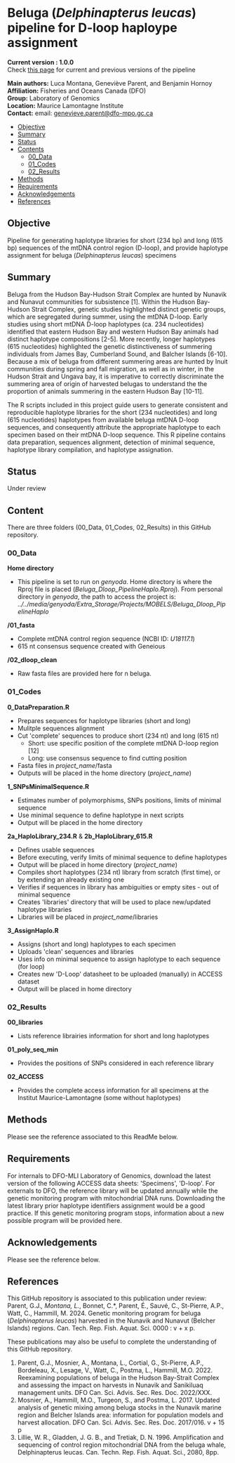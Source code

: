 # Beluga (_Delphinapterus leucas_) pipeline for D-loop haploype assignment

**Current version : 1.0.0**  
Check [this page](https://github.com/GenomicsMLI-DFO/Beluga_Dloop_PipelineHaplo/releases) for current and previous versions of the pipeline

__Main authors:__   Luca Montana, Geneviève Parent, and Benjamin Hornoy   
__Affiliation:__    Fisheries and Oceans Canada (DFO)  
__Group:__          Laboratory of Genomics  
__Location:__       Maurice Lamontagne Institute  
__Contact:__        email: genevieve.parent@dfo-mpo.gc.ca  


- [Objective](#objective)
- [Summary](#summary)
- [Status](#status)
- [Contents](#contents)
  + [00_Data](#00_Data)
  + [01_Codes](#01_Codes)
  + [02_Results](#02_Results)
- [Methods](#methods)
- [Requirements](#requirements)
- [Acknowledgements](#acknowledgements)
- [References](#references)


## Objective
Pipeline for generating haplotype libraries for short (234 bp) and long (615 bp) sequences of the mtDNA control region (D-loop), and provide haplotype assignment for beluga (*Delphinapterus leucas*) specimens


## Summary
Beluga from the Hudson Bay-Hudson Strait Complex are hunted by Nunavik and Nunavut communities for subsistence [1]. Within the Hudson Bay-Hudson Strait Complex, genetic studies highlighted distinct genetic groups, which are segregated during summer, using the mtDNA D-loop. Early studies using short mtDNA D-loop haplotypes (ca. 234 nucleotides) identified that eastern Hudson Bay and western Hudson Bay animals had distinct haplotype compositions [2-5]. More recently, longer haplotypes (615 nucleotides) highlighted the genetic distinctiveness of summering individuals from James Bay, Cumberland Sound, and Balcher Islands [6-10]. Because a mix of beluga from different summering areas are hunted by Inuit communities during spring and fall migration, as well as in winter, in the Hudson Strait and Ungava bay, it is imperative to correctly discriminate the summering area of origin of harvested belugas to understand the the proportion of animals summering in the eastern Hudson Bay [10-11].  
  
The R scripts included in this project guide users to generate consistent and reproducible haplotype libraries for the short (234 nucleotides) and long (615 nucleotides) haplotypes from available beluga mtDNA D-loop sequences, and consequently attribute the appropriate haplotype to each specimen based on their mtDNA D-loop sequence. This R pipeline contains data preparation, sequences alignment, detection of minimal sequence, haplotype library compilation, and haplotype assignation.


## Status
Under review


## Content
There are three folders (00_Data, 01_Codes, 02_Results) in this GitHub repository.

### 00_Data
**Home directory**  
* This pipeline is set to run on *genyoda*. Home directory is where the Rproj file is placed (*Beluga_Dloop_PipelineHaplo.Rproj*). From personal directory in *genyoda*, the path to access the project is: *../../media/genyoda/Extra_Storage/Projects/MOBELS/Beluga_Dloop_PipelineHaplo*
  
**/01_fasta**
* Complete mtDNA control region sequence (NCBI ID: *U18117.1*)  
* 615 nt consensus sequence created with Geneious  
  
**/02_dloop_clean**  
* Raw fasta files are provided here for n beluga.  
  
### 01_Codes
**0_DataPreparation.R**  
* Prepares sequences for haplotype libraries (short and long)  
* Mulitple sequences alignment  
* Cut 'complete' sequences to produce short (234 nt) and long (615 nt)  
    - Short: use specific position of the complete mtDNA D-loop region [12]  
    - Long: use consensus sequence to find cutting position  
* Fasta files in *project_name*/fasta
* Outputs will be placed in the home directory (*project_name*)  
  
**1_SNPsMinimalSequence.R**  
* Estimates number of polymorphisms, SNPs positions, limits of minimal sequence  
* Use minimal sequence to define haplotype in next scripts  
* Output will be placed in the home directory  

**2a_HaploLibrary_234.R** & **2b_HaploLibrary_615.R**
* Defines usable sequences
* Before executing, verify limits of minimal sequence to define haplotypes
* Output will be placed in home directory (*project_name*)  
* Compiles short haplotypes (234 nt) library from scratch (first time), or by extending an already existing one
* Verifies if sequences in library has ambiguities or empty sites - out of minimal sequence
* Creates 'libraries' directory that will be used to place new/updated haplotype libraries
* Libraries will be placed in *project_name*/libraries  
  
**3_AssignHaplo.R**  
* Assigns (short and long) haplotypes to each specimen 
* Uploads 'clean' sequences and libraries  
* Uses info on minimal sequence to assign haplotype to each sequence (for loop)  
* Creates new 'D-Loop' datasheet to be uploaded (manually) in ACCESS dataset
* Output will be placed in home directory  

### 02_Results
**00_libraries**
* Lists reference librairies information for short and long haplotypes

**01_poly_seq_min**
* Provides the positions of SNPs considered in each reference library
 
**02_ACCESS**
* Provides the complete access information for all specimens at the Institut Maurice-Lamontagne (some without haplotypes)
  

## Methods
Please see the reference associated to this ReadMe below.


## Requirements
For internals to DFO-MLI Laboratory of Genomics, download the latest version of the following ACCESS data sheets: 'Specimens', 'D-loop'.
For externals to DFO, the reference library will be updated annually while the genetic monitoring program with mitochondrial DNA runs. Downloading the latest library prior haplotype identifiers assignment would be a good practice. If this genetic monitoring program stops, information about a new possible program will be provided here.


## Acknowledgements
Please see the reference below.


## References
This GitHub repository is associated to this publication under review: Parent, G.J.*, Montana, L.*, Bonnet, C.*, Parent, É., Sauvé, C., St-Pierre, A.P., Watt, C., Hammill, M. 2024. Genetic monitoring program for beluga (*Delphinapterus leucas*) harvested in the Nunavik and Nunavut (Belcher Islands) regions. Can. Tech. Rep. Fish. Aquat. Sci. 0000 : v + x p.

These publications may also be useful to complete the understanding of this GitHub repository.
1. Parent, G.J., Mosnier, A., Montana, L., Cortial, G., St-Pierre, A.P., Bordeleau, X., Lesage, V., Watt, C., Postma, L., Hammill, M.O. 2022. Reexamining populations of beluga in the Hudson Bay-Strait Complex and assessing the impact on harvests in Nunavik and Sanikiluaq management units.  DFO Can. Sci. Advis. Sec. Res. Doc. 2022/XXX.
2. Mosnier, A., Hammill, M.O., Turgeon, S., and Postma, L. 2017. Updated analysis of genetic mixing among beluga stocks in the Nunavik marine region and Belcher Islands area: information for population models and harvest allocation. DFO Can. Sci. Advis. Sec. Res. Doc. 2017/016. v + 15 p
3. Lillie, W. R., Gladden, J. G. B., and Tretiak, D. N. 1996. Amplification and sequencing of control region mitochondrial DNA from the beluga whale, Delphinapterus leucas. Can. Techn. Rep. Fish. Aquat. Sci., 2080, 8pp.  

